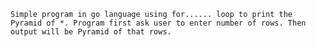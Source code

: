 `Simple program in go language using for...... loop to print the Pyramid of *. Program first ask user to enter number of rows. Then output will be Pyramid of that rows.`
